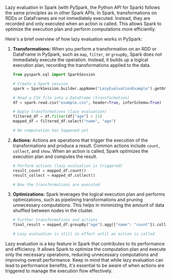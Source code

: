 Lazy evaluation in Spark (with PySpark, the Python API for Spark) follows the same principles as in other Spark APIs. In Spark, transformations on RDDs or DataFrames are not immediately executed. Instead, they are recorded and only executed when an action is called. This allows Spark to optimize the execution plan and perform computations more efficiently.

Here's a brief overview of how lazy evaluation works in PySpark:

1. **Transformations:** When you perform a transformation on an RDD or DataFrame in PySpark, such as `map`, `filter`, or `groupBy`, Spark does not immediately execute the operation. Instead, it builds up a logical execution plan, recording the transformations applied to the data.

    ```python
    from pyspark.sql import SparkSession

    # Create a Spark session
    spark = SparkSession.builder.appName("LazyEvaluationExample").getOrCreate()

    # Read a CSV file into a DataFrame (transformation)
    df = spark.read.csv("example.csv", header=True, inferSchema=True)

    # Apply transformations (lazy evaluation)
    filtered_df = df.filter(df["age"] > 21)
    mapped_df = filtered_df.select("name", "age")

    # No computation has happened yet
    ```

2. **Actions:** Actions are operations that trigger the execution of the transformations and produce a result. Common actions include `count`, `collect`, and `show`. When an action is called, Spark optimizes the execution plan and computes the result.

    ```python
    # Perform actions (lazy evaluation is triggered)
    result_count = mapped_df.count()
    result_collect = mapped_df.collect()

    # Now the transformations are executed
    ```

3. **Optimizations:** Spark leverages the logical execution plan and performs optimizations, such as pipelining transformations and pruning unnecessary computations. This helps in minimizing the amount of data shuffled between nodes in the cluster.

    ```python
    # Further transformations and actions
    final_result = mapped_df.groupBy("age").agg({"name": "count"}).collect()

    # Lazy evaluation is still in effect until an action is called
    ```

Lazy evaluation is a key feature in Spark that contributes to its performance and efficiency. It allows Spark to optimize the computation plan and execute only the necessary operations, reducing unnecessary computations and improving overall performance. Keep in mind that while lazy evaluation can lead to performance benefits, it's essential to be aware of when actions are triggered to manage the execution flow effectively.